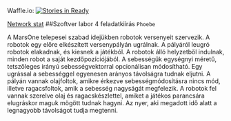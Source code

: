 Waffle.io: [![Stories in Ready](https://badge.waffle.io/lzperx/Phoebe.png?label=ready&title=Ready)](https://waffle.io/lzperx/Phoebe)


[Network stat](https://github.com/lzperx/Phoebe/network)
##Szoftver labor 4 feladatkiírás
`Phoebe`

A MarsOne telepesei szabad idejükben robotok versenyeit szervezik.
A robotok egy előre elkészített versenypályán ugrálnak. A pályáról leugró robotok elakadnak, és kiesnek a játékból.
A robotok álló helyzetből indulnak, minden robot a saját kezdőpozíciójából.
A sebességük egységnyi méretű, tetszőleges irányú sebességvektorral opcionálisan módosítható. Egy ugrással a sebességgel egyenesen arányos távolságra tudnak eljutni.
A pályán vannak olajfoltok, amikre érkezve sebességmódosításra nincs mód, illetve ragacsfoltok, amik a sebesség nagyságát megfelezik.
A robotok fel vannak szerelve olaj és ragacskészlettel, amiket a játékos parancsára elugráskor maguk mögött tudnak hagyni.
Az nyer, aki megadott idő alatt a legnagyobb távolságot tudja megtenni.
